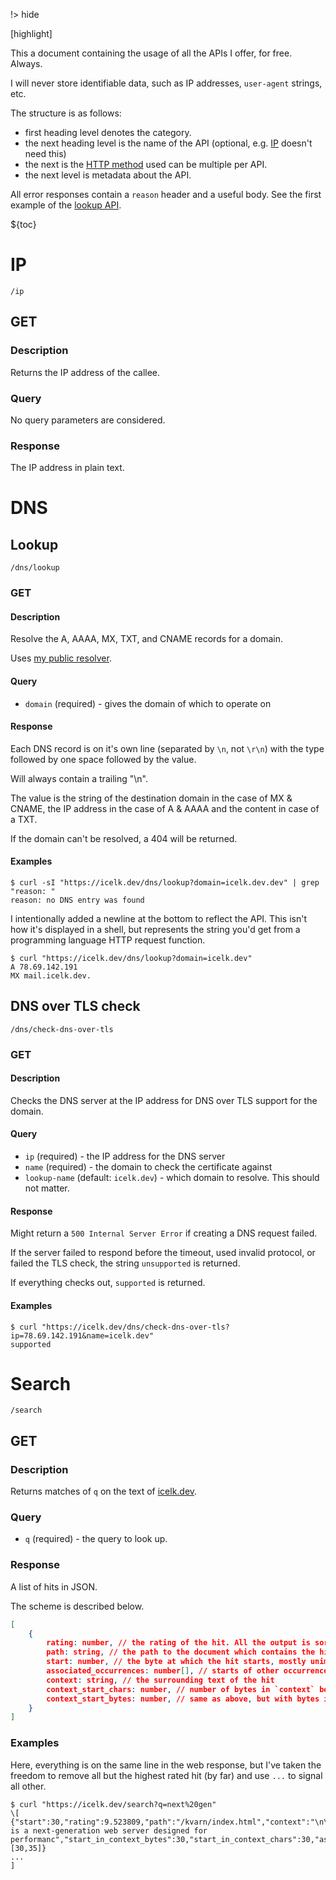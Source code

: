!> hide

<head>
    <title>API reference | Icelk</title>
    <meta name="permalinks" content="enabled"> <!-- part of JS on icelk.dev & kvarn.org, options: disabled|enabled|not-titles -->
    <meta name="description" content="Documentation for APIs available for free on icelk.dev">
    [highlight]
</head>

This a document containing the usage of all the APIs I offer, for free. Always.

I will never store identifiable data, such as IP addresses, `user-agent` strings, etc.

The structure is as follows:

-   first heading level denotes the category.
-   the next heading level is the name of the API (optional, e.g. [IP](#ip) doesn't need this)
-   the next is the [HTTP method](https://developer.mozilla.org/en-US/docs/Web/HTTP/Methods) used
    can be multiple per API.
-   the next level is metadata about the API.

All error responses contain a `reason` header and a useful body.
See the first example of the [lookup API](#lookup).

${toc}

# IP

`/ip`

## GET

### Description

Returns the IP address of the callee.

### Query

No query parameters are considered.

### Response

The IP address in plain text.

# DNS

## Lookup

`/dns/lookup`

### GET

#### Description

Resolve the A, AAAA, MX, TXT, and CNAME records for a domain.

Uses [my public resolver](/dns/).

#### Query

-   `domain` (required) - gives the domain of which to operate on

#### Response

Each DNS record is on it's own line (separated by `\n`, not `\r\n`)
with the type followed by one space followed by the value.

Will always contain a trailing "\n".

The value is the string of the destination domain in the case of MX & CNAME,
the IP address in the case of A & AAAA
and the content in case of a TXT.

If the domain can't be resolved, a 404 will be returned.

#### Examples

```shell
$ curl -sI "https://icelk.dev/dns/lookup?domain=icelk.dev.dev" | grep "reason: "
reason: no DNS entry was found
```

I intentionally added a newline at the bottom to reflect the API.
This isn't how it's displayed in a shell, but represents the string you'd get from a programming language HTTP request function.

```shell
$ curl "https://icelk.dev/dns/lookup?domain=icelk.dev"
A 78.69.142.191
MX mail.icelk.dev.

```

## DNS over TLS check

`/dns/check-dns-over-tls`

### GET

#### Description

Checks the DNS server at the IP address for DNS over TLS support for the domain.

#### Query

-   `ip` (required) - the IP address for the DNS server
-   `name` (required) - the domain to check the certificate against
-   `lookup-name` (default: `icelk.dev`) - which domain to resolve. This should not matter.

#### Response

Might return a `500 Internal Server Error` if creating a DNS request failed.

If the server failed to respond before the timeout,
used invalid protocol, or
failed the TLS check, the string `unsupported` is returned.

If everything checks out, `supported` is returned.

#### Examples

```shell
$ curl "https://icelk.dev/dns/check-dns-over-tls?ip=78.69.142.191&name=icelk.dev"
supported
```

# Search

`/search`

## GET

### Description

Returns matches of `q` on the text of [icelk.dev](https://icelk.dev).

### Query

-   `q` (required) - the query to look up.

### Response

A list of hits in JSON.

The scheme is described below.

```json
[
    {
        rating: number, // the rating of the hit. All the output is sorted according to this.
        path: string, // the path to the document which contains the hit.
        start: number, // the byte at which the hit starts, mostly unimportant, as a different representation to the HTML is used when querying.
        associated_occurrences: number[], // starts of other occurrences which are required for this query. Mostly unimportant for the same reasons as `start`.
        context: string, // the surrounding text of the hit
        context_start_chars: number, // number of bytes in `context` before hit.
        context_start_bytes: number, // same as above, but with bytes instead. `context.get(context_start_bytes..)` is guaranteed to split on a valid UTF-8 codepoint. Though, don't trust a external web API!
    }
]
```

### Examples

Here, everything is on the same line in the web response, but I've taken the freedom to remove all but the highest rated hit (by far) and use `...` to signal all other.

```
$ curl "https://icelk.dev/search?q=next%20gen"
\[
{"start":30,"rating":9.523809,"path":"/kvarn/index.html","context":"\n\n\n\n\n\nKvarn\n\n\n\n\n\n\n\nKvarn is a next-generation web server designed for performanc","start_in_context_bytes":30,"start_in_context_chars":30,"associated_occurrences":\[30,35]}
...
]
```

